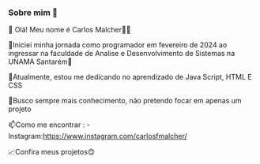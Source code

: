 ### Sobre mim 👋

👋 Olá! Meu nome é Carlos Malcher👨‍💻

🌟Iniciei minha jornada como programador em fevereiro de 2024 ao ingressar na faculdade 
de Analise e Desenvolvimento de Sistemas na UNAMA Santarém🌟

🔭Atualmente, estou me dedicando no aprendizado de Java Script, HTML E CSS

🌱Busco sempre mais conhecimento, não pretendo focar em apenas um projeto

📫Como me encontrar :
  -Instagram:https://www.instagram.com/carlosfmalcher/

📈Confira meus projetos😊

